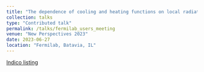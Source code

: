 ```yaml
---
title: "The dependence of cooling and heating functions on local radiation fields"
collection: talks
type: "Contributed talk"
permalink: /talks/fermilab_users_meeting
venue: "New Perspectives 2023"
date: 2023-06-27
location: "Fermilab, Batavia, IL"
---
```

<a href = 'https://indico.fnal.gov/event/59506/contributions/269994/'>Indico listing</a>

